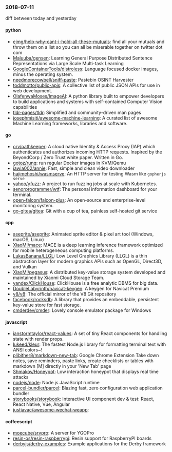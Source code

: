 ### 2018-07-11
diff between today and yesterday

#### python
* [ejmg/help-why-cant-i-hold-all-these-mutuals](https://github.com/ejmg/help-why-cant-i-hold-all-these-mutuals): find all your mutuals and throw them on a list so you can all be miserable together on twitter dot com
* [Maluuba/gensen](https://github.com/Maluuba/gensen): Learning General Purpose Distributed Sentence Representations via Large Scale Multi-task Learning
* [GoogleContainerTools/distroless](https://github.com/GoogleContainerTools/distroless):  Language focused docker images, minus the operating system.
* [needmorecowbell/sniff-paste](https://github.com/needmorecowbell/sniff-paste): Pastebin OSINT Harvester
* [toddmotto/public-apis](https://github.com/toddmotto/public-apis): A collective list of public JSON APIs for use in web development.
* [OlafenwaMoses/ImageAI](https://github.com/OlafenwaMoses/ImageAI): A python library built to empower developers to build applications and systems with self-contained Computer Vision capabilities
* [tldr-pages/tldr](https://github.com/tldr-pages/tldr):  Simplified and community-driven man pages
* [josephmisiti/awesome-machine-learning](https://github.com/josephmisiti/awesome-machine-learning): A curated list of awesome Machine Learning frameworks, libraries and software.

#### go
* [ory/oathkeeper](https://github.com/ory/oathkeeper): A cloud native Identity & Access Proxy (IAP) which authenticates and authorizes incoming HTTP requests. Inspired by the BeyondCorp / Zero Trust white paper. Written in Go.
* [gotoz/runq](https://github.com/gotoz/runq): run regular Docker images in KVM/Qemu
* [iawia002/annie](https://github.com/iawia002/annie):  Fast, simple and clean video downloader
* [hajimehoshi/wasmserve](https://github.com/hajimehoshi/wasmserve): An HTTP server for testing Wasm like `gopherjs serve`
* [yahoo/yfuzz](https://github.com/yahoo/yfuzz): A project to run fuzzing jobs at scale with Kubernetes.
* [senorprogrammer/wtf](https://github.com/senorprogrammer/wtf): The personal information dashboard for your terminal.
* [open-falcon/falcon-plus](https://github.com/open-falcon/falcon-plus): An open-source and enterprise-level monitoring system.
* [go-gitea/gitea](https://github.com/go-gitea/gitea): Git with a cup of tea, painless self-hosted git service

#### cpp
* [aseprite/aseprite](https://github.com/aseprite/aseprite): Animated sprite editor & pixel art tool (Windows, macOS, Linux)
* [XiaoMi/mace](https://github.com/XiaoMi/mace): MACE is a deep learning inference framework optimized for mobile heterogeneous computing platforms.
* [LukasBanana/LLGL](https://github.com/LukasBanana/LLGL): Low Level Graphics Library (LLGL) is a thin abstraction layer for modern graphics APIs such as OpenGL, Direct3D, and Vulkan
* [XiaoMi/pegasus](https://github.com/XiaoMi/pegasus): A distributed key-value storage system developed and maintained by Xiaomi Cloud Storage Team.
* [yandex/ClickHouse](https://github.com/yandex/ClickHouse): ClickHouse is a free analytic DBMS for big data.
* [DoubleLabyrinth/navicat-keygen](https://github.com/DoubleLabyrinth/navicat-keygen): A keygen for Navicat Premium
* [v8/v8](https://github.com/v8/v8): The official mirror of the V8 Git repository
* [facebook/rocksdb](https://github.com/facebook/rocksdb): A library that provides an embeddable, persistent key-value store for fast storage.
* [cmderdev/cmder](https://github.com/cmderdev/cmder): Lovely console emulator package for Windows

#### javascript
* [ianstormtaylor/react-values](https://github.com/ianstormtaylor/react-values): A set of tiny React components for handling state with render props.
* [lukeed/kleur](https://github.com/lukeed/kleur): The fastest Node.js library for formatting terminal text with ANSI colors~!
* [plibither8/markdown-new-tab](https://github.com/plibither8/markdown-new-tab): Google Chrome Extension     Take down notes, save reminders, paste links, create checklists or tables with markdown [M] directly in your 'New Tab' page
* [Shmakov/Honeypot](https://github.com/Shmakov/Honeypot): Low interaction honeypot that displays real time attacks
* [nodejs/node](https://github.com/nodejs/node): Node.js JavaScript runtime 
* [parcel-bundler/parcel](https://github.com/parcel-bundler/parcel):  Blazing fast, zero configuration web application bundler
* [storybooks/storybook](https://github.com/storybooks/storybook): Interactive UI component dev & test: React, React Native, Vue, Angular
* [justjavac/awesome-wechat-weapp](https://github.com/justjavac/awesome-wechat-weapp):  

#### coffeescript
* [moecube/srvpro](https://github.com/moecube/srvpro): A server for YGOPro
* [resin-os/resin-raspberrypi](https://github.com/resin-os/resin-raspberrypi): Resin support for RaspberryPI boards
* [derbyjs/derby-examples](https://github.com/derbyjs/derby-examples): Example applications for the Derby framework
